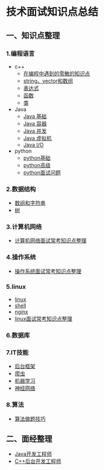 # 技术面试知识点总结

## 一、知识点整理

### 1.编程语言
- c++
    - [在编程中遇到的零散的知识点](/docs/notes/1.编程语言/c++/在编程中遇到的零散的知识点.md)
    - [string、vector和数组](/docs/notes/1.编程语言/c++/string和vector.md)
    - [表达式](/docs/notes/1.编程语言/c++/expression.md)
    - [函数](/docs/notes/1.编程语言/c++/function.md)
    - [类](/docs/notes/1.编程语言/c++/class.md)
- Java
    - [Java 基础](https://github.com/CyC2018/CS-Notes/blob/master/notes/Java%20%E5%9F%BA%E7%A1%80.md)
    - [Java 容器](https://github.com/CyC2018/CS-Notes/blob/master/notes/Java%20%E5%AE%B9%E5%99%A8.md)
    - [Java 并发](https://github.com/CyC2018/CS-Notes/blob/master/notes/Java%20%E5%B9%B6%E5%8F%91.md)
    - [Java 虚拟机](https://github.com/CyC2018/CS-Notes/blob/master/notes/Java%20%E8%99%9A%E6%8B%9F%E6%9C%BA.md)
    - [Java I/O](https://github.com/CyC2018/CS-Notes/blob/master/notes/Java%20IO.md)
- python
    - [python基础](/docs/notes/1.编程语言/python/python_base.md)
    - [python高级](/docs/notes/1.编程语言/python/python_high.md)
    - [python面试问题](/docs/notes/1.编程语言/python/python_interview.md)


### 2.数据结构

- [数组和字符串](/docs/notes/2.数据结构/array.md)
- [树](/docs/notes/2.数据结构/tree.md)

### 3.计算机网络

- [计算机网络面试常考知识点整理](/docs/notes/3.计算机网络/network.md)

### 4.操作系统

- [操作系统面试常考知识点整理](/docs/notes/4.操作系统/os.md)

### 5.linux

- [linux](/docs/notes/5.linux/linux.md)
- [shell](/docs/notes/5.linux/shell.md)
- [nginx](/docs/notes/5.linux/nginx.md)
- [linux面试常考知识点整理](/docs/notes/5.linux/linux面试问题.md)

### 6.数据库

### 7.IT技能

- [后台框架](/docs/notes/7.it/readme.md)
- [爬虫](/docs/notes/7.it/crawler.md)
- [机器学习](/docs/notes/7.it/ml.md)
- [神经网络](/docs/notes/7.it/nn.md)

### 8.算法

- [算法做题技巧](/docs/notes/8.算法/算法做题技巧.md)

## 二、面经整理

- [Java开发工程师](/docs/面经/Java研发工程师/)
- [C++后台开发工程师](/docs/面经/C++后台/)
